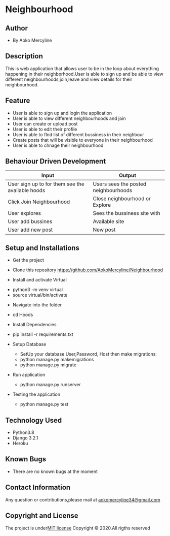 # Neighbourhood

## Author
* By Aoko Mercyline

## Description
This is web application that allows user to be in the loop about everything happening in their neighborhood.User is able to sign up and be able to view different neighbourhoods,join,leave and view details for their neighbourhood.


## Feature
* User is able to sign up and login the application
* User is able to view different neighbourhoods and join
* User can create or upload post
* User is able to edit their profile
* User is able to fInd list of different bussiness in their neighbour
* Create posts that will be visible to everyone in their neighbourhood
* User is able to chnage their neighbourhood

## Behaviour Driven Development
| Input | Output|
|-------| ------|
| User sign up to for them see the available hoods | Users sees the posted neighbourhoods |
| Click Join Neighbourhood | Close neighbourhood or Explore |
| User explores | Sees the bussiness site with |
| User add bussines | Available site |
| User add new post | New post

## Setup and Installations

* Get the project
- Clone this repository
    https://github.com/AokoMercyline/Neighbourhood

* Install and activate Virtual
- python3 -m venv virtual
- source virtual/bin/activate

* Navigate into the folder
- cd Hoods

* Install Dependencies
- pip install -r requirements.txt

* Setup Database
    - SetUp your database User,Password, Host then make migrations:
    - python manage.py makemigrations
    - python manage.py migrate

* Run application
    - python manage.py runserver

* Testing the application
    - python manage.py test

## Technology Used

* Python3.8
* Django 3.2.1
* Heroku

## Known Bugs
* There are no known bugs at the moment

## Contact Information

Any question or contributions,please mail at aokomercyline34@gmail.com

## Copyright and License

The project is under[MIT license](/blob/master/LICENSE)
Copyright &copy; 2020.All rigths reserved

